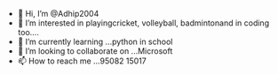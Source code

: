 - 👋 Hi, I’m @Adhip2004
- 👀 I’m interested in playingcricket, volleyball, badmintonand in coding too....
- 🌱 I’m currently learning ...python in school
- 💞️ I’m looking to collaborate on ...Microsoft 
- 📫 How to reach me ...95082 15017 

<!---
Adhip2004/Adhip2004 is a ✨ special ✨ repository because its `README.md` (this file) appears on your GitHub profile.
You can click the Preview link to take a look at your changes.
--->
